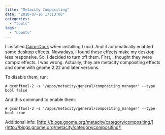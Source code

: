 ```yaml
---
title: "Metacity Compositing"
date: "2010-07-16 17:13:00"
categories: 
  - "tools"
tags: 
  - "ubuntu"
---
```


I installed [Cairo-Dock](http://www.glx-dock.org/) when installing Lucid. And it automatically enabled some desktop effects. Nowadays, I found these effects make my desktop less responsive. So, I decided to turn off them. First, I thought they were compiz effects. I was wrong. Actually, they are metacity compositing effects and come with gnome 2.22 and later versions.

To disable them, run:

```
# gconftool-2 -s '/apps/metacity/general/compositing_manager' --type bool false
```

And this command to enable them:

```
# gconftool-2 -s '/apps/metacity/general/compositing_manager' --type bool true
```

Additional info: [http://blogs.gnome.org/metacity/category/compositing/](http://blogs.gnome.org/metacity/category/compositing/)
